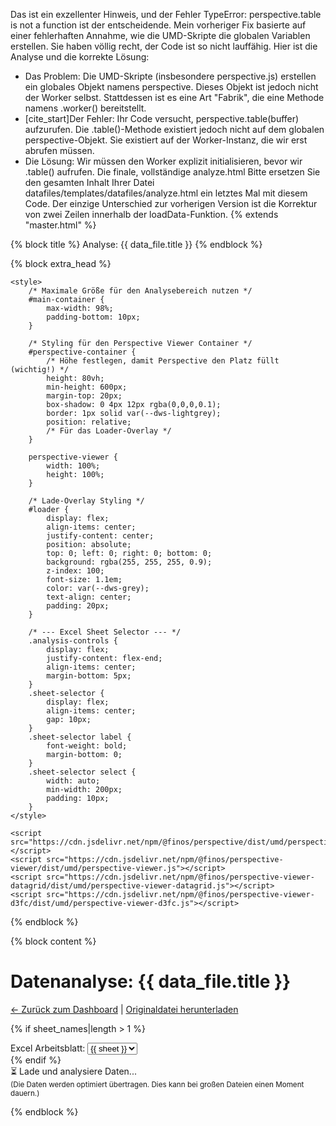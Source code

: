 Das ist ein exzellenter Hinweis, und der Fehler TypeError: perspective.table is not a function ist der entscheidende.
Mein vorheriger Fix basierte auf einer fehlerhaften Annahme, wie die UMD-Skripte die globalen Variablen erstellen. Sie haben völlig recht, der Code ist so nicht lauffähig.
Hier ist die Analyse und die korrekte Lösung:
 * Das Problem: Die UMD-Skripte (insbesondere perspective.js) erstellen ein globales Objekt namens perspective. Dieses Objekt ist jedoch nicht der Worker selbst. Stattdessen ist es eine Art "Fabrik", die eine Methode namens .worker() bereitstellt.
 * [cite_start]Der Fehler: Ihr Code versucht, perspective.table(buffer) aufzurufen. Die .table()-Methode existiert jedoch nicht auf dem globalen perspective-Objekt. Sie existiert auf der Worker-Instanz, die wir erst abrufen müssen.
 * Die Lösung: Wir müssen den Worker explizit initialisieren, bevor wir .table() aufrufen.
Die finale, vollständige analyze.html
Bitte ersetzen Sie den gesamten Inhalt Ihrer Datei datafiles/templates/datafiles/analyze.html ein letztes Mal mit diesem Code. Der einzige Unterschied zur vorherigen Version ist die Korrektur von zwei Zeilen innerhalb der loadData-Funktion.
{% extends "master.html" %}

{% block title %}
  Analyse: {{ data_file.title }}
{% endblock %}

{% block extra_head %}
    <link rel="stylesheet" href="https://cdn.jsdelivr.net/npm/@finos/perspective-viewer/dist/css/material.css" />

    <style>
        /* Maximale Größe für den Analysebereich nutzen */
        #main-container {
            max-width: 98%;
            padding-bottom: 10px;
        }

        /* Styling für den Perspective Viewer Container */
        #perspective-container {
            /* Höhe festlegen, damit Perspective den Platz füllt (wichtig!) */
            height: 80vh;
            min-height: 600px;
            margin-top: 20px;
            box-shadow: 0 4px 12px rgba(0,0,0,0.1);
            border: 1px solid var(--dws-lightgrey);
            position: relative;
            /* Für das Loader-Overlay */
        }

        perspective-viewer {
            width: 100%;
            height: 100%;
        }

        /* Lade-Overlay Styling */
        #loader {
            display: flex;
            align-items: center;
            justify-content: center;
            position: absolute;
            top: 0; left: 0; right: 0; bottom: 0;
            background: rgba(255, 255, 255, 0.9);
            z-index: 100;
            font-size: 1.1em;
            color: var(--dws-grey);
            text-align: center;
            padding: 20px;
        }

        /* --- Excel Sheet Selector --- */
        .analysis-controls {
            display: flex;
            justify-content: flex-end;
            align-items: center;
            margin-bottom: 5px;
        }
        .sheet-selector {
            display: flex;
            align-items: center;
            gap: 10px;
        }
        .sheet-selector label {
            font-weight: bold;
            margin-bottom: 0;
        }
        .sheet-selector select {
            width: auto;
            min-width: 200px;
            padding: 10px;
        }
    </style>

    <script src="https://cdn.jsdelivr.net/npm/@finos/perspective/dist/umd/perspective.js"></script>
    <script src="https://cdn.jsdelivr.net/npm/@finos/perspective-viewer/dist/umd/perspective-viewer.js"></script>
    <script src="https://cdn.jsdelivr.net/npm/@finos/perspective-viewer-datagrid/dist/umd/perspective-viewer-datagrid.js"></script>
    <script src="https://cdn.jsdelivr.net/npm/@finos/perspective-viewer-d3fc/dist/umd/perspective-viewer-d3fc.js"></script>
{% endblock %}

{% block content %}
  <h1>Datenanalyse: {{ data_file.title }}</h1>
  <p>
    <a href="{% url 'dashboard' %}">&larr; Zurück zum Dashboard</a> |
    <a href="{% url 'datafiles:download' data_file.id %}">Originaldatei herunterladen</a>
  </p>

  {% if sheet_names|length > 1 %}
  <div class="analysis-controls">
      <div class="sheet-selector">
          <label for="sheet-select">Excel Arbeitsblatt:</label>
          <select id="sheet-select">
              {% for sheet in sheet_names %}
              <option value="{{ sheet }}" {% if sheet == selected_sheet %}selected{% endif %}>
                  {{ sheet }}
              </option>
              {% endfor %}
          </select>
      </div>
  </div>
  {% endif %}

  <div id="perspective-container">
    <div id="loader"><span>⏳ Lade und analysiere Daten...<br><small>(Die Daten werden optimiert übertragen. Dies kann bei großen Dateien einen Moment dauern.)</small></span></div>
    <perspective-viewer id="viewer"></perspective-viewer>
  </div>

 
  <script>
    // Wartet, bis das gesamte HTML-Dokument geladen ist
    document.addEventListener("DOMContentLoaded", function() {

        // Sheet-Wechsel
        document.getElementById('sheet-select')?.addEventListener("change", (event) => {
          window.location.href = "?sheet=" + encodeURIComponent(event.target.value);
        });

        // Async-Funktion, sicher innerhalb des Listeners definiert
        async function loadData() {
            const viewer = document.getElementById("viewer");
            const loader = document.getElementById("loader");
            try {
                // 1. URL für den Datenabruf konstruieren (?format=arrow).
                let dataUrl = "{% url 'datafiles:analyze' data_file.id %}?format=arrow";

                const selectedSheet = "{{ selected_sheet|escapejs }}";
                if (selectedSheet && selectedSheet !== 'None') {
                    dataUrl += "&sheet=" + encodeURIComponent(selectedSheet);
                }

                // 2. Daten vom Server abrufen (Streaming)
                const response = await fetch(dataUrl);
                if (!response.ok) {
                    const errorText = await response.text();
                    throw new Error(`Server-Fehler (Status ${response.status}): ${errorText}`);
                }

                // 3. Antwort als ArrayBuffer lesen (Binärdaten/Arrow Stream)
                const buffer = await response.arrayBuffer();
                if (buffer.byteLength === 0) {
                    loader.textContent = "Die Datei oder das ausgewählte Sheet ist leer.";
                    return;
                }

                // 4. Daten in Perspective laden (via Worker)
                
                // --- HIER IST DIE KORREKTUR ---
                // 4a. Worker-Instanz vom globalen 'perspective'-Objekt holen
                const worker = perspective.worker(); 
                
                // 4b. .table() auf der Worker-Instanz aufrufen
                const table = await worker.table(buffer);
                // --- ENDE DER KORREKTUR ---

                // 5. Tabelle an den Viewer binden
                await viewer.load(table);
                // 6. Standardkonfiguration des Viewers
                await viewer.restore({
                    plugin: "Datagrid", // Standardansicht ist die Tabelle
                    settings: true,     // Zeigt das Konfigurationsmenü (Sidebar) an
                    theme: "Material Light"
                });

                // 7. Lade-Overlay entfernen
                loader.style.display = "none";
            } catch (error) {
                console.error("Fehler während der Datenanalyse:", error);
                loader.innerHTML = `<span style="color: red;">Kritischer Fehler beim Laden oder Verarbeiten der Daten.<br><small>${error.message}</small></span>`;
            }
        }

        // Startet den Ladevorgang, sobald der DOM bereit ist.
        loadData();
    });
  </script>
{% endblock %}

